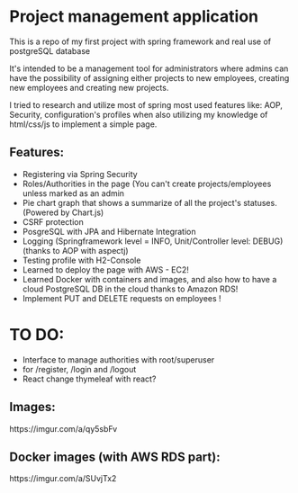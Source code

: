 # Project management application
<p>This is a repo of my first project with spring framework and real use of postgreSQL database</p>
<p>It's intended to be a management tool for administrators where admins can have the possibility of 
assigning either projects to new employees, creating new employees and creating new projects.</p>


<p>I tried to research and utilize most of spring most used features like: AOP, Security,
configuration's profiles when also utilizing my knowledge of html/css/js to implement a simple page.</p>

<h2>Features:</h2>
<ul>
    <li>Registering via Spring Security</li>
    <li>Roles/Authorities in the page (You can't create projects/employees unless marked as an admin</li>
    <li>Pie chart graph that shows a summarize of all the project's statuses. (Powered by Chart.js)</li>
    <li>CSRF protection</li>
    <li>PosgreSQL with JPA and Hibernate Integration</li>
    <li>Logging (Springframework level = INFO, Unit/Controller level: DEBUG) (thanks to AOP with aspectj)</li>
    <li>Testing profile with H2-Console</li>
    <li>Learned to deploy the page with AWS - EC2!</li>
    <li>Learned Docker with containers and images, and also how to have a cloud PostgreSQL DB in the cloud thanks to Amazon     RDS! </li>
    <li>Implement PUT and DELETE requests on employees ! </li>
</ul>

<h1>TO DO:</h1>
<ul>
    <li>Interface to manage authorities with root/superuser</li>
    <li>  for /register, /login and /logout</li>
    <li>React change thymeleaf with react?</li>
</ul>

<h2>Images: </h2>
https://imgur.com/a/qy5sbFv

<h2>Docker images (with AWS RDS part): </h2>
https://imgur.com/a/SUvjTx2

